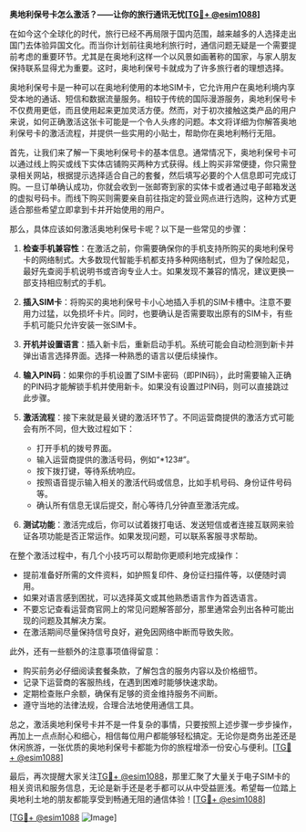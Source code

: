 **奥地利保号卡怎么激活？——让你的旅行通讯无忧[[TG💪+ @esim1088](https://t.me/s/esim1088)]**

在如今这个全球化的时代，旅行已经不再局限于国内范围，越来越多的人选择走出国门去体验异国文化。而当你计划前往奥地利旅行时，通信问题无疑是一个需要提前考虑的重要环节。尤其是在奥地利这样一个以风景如画著称的国家，与家人朋友保持联系显得尤为重要。这时，奥地利保号卡就成为了许多旅行者的理想选择。

奥地利保号卡是一种可以在奥地利使用的本地SIM卡，它允许用户在奥地利境内享受本地的通话、短信和数据流量服务。相较于传统的国际漫游服务，奥地利保号卡不仅费用更低，而且使用起来更加灵活方便。然而，对于初次接触这类产品的用户来说，如何正确激活这张卡可能是一个令人头疼的问题。本文将详细为你解答奥地利保号卡的激活流程，并提供一些实用的小贴士，帮助你在奥地利畅行无阻。

首先，让我们来了解一下奥地利保号卡的基本信息。通常情况下，奥地利保号卡可以通过线上购买或线下实体店铺购买两种方式获得。线上购买非常便捷，你只需登录相关网站，根据提示选择适合自己的套餐，然后填写必要的个人信息即可完成订购。一旦订单确认成功，你就会收到一张邮寄到家的实体卡或者通过电子邮箱发送的虚拟号码卡。而线下购买则需要亲自前往指定的营业网点进行选购，这种方式更适合那些希望立即拿到卡并开始使用的用户。

那么，具体应该如何激活奥地利保号卡呢？以下是一些常见的步骤：

1. **检查手机兼容性**：在激活之前，你需要确保你的手机支持所购买的奥地利保号卡的网络制式。大多数现代智能手机都支持多种网络制式，但为了保险起见，最好先查阅手机说明书或咨询专业人士。如果发现不兼容的情况，建议更换一部支持相应制式的手机。

2. **插入SIM卡**：将购买的奥地利保号卡小心地插入手机的SIM卡槽中。注意不要用力过猛，以免损坏卡片。同时，也要确认是否需要取出原有的SIM卡，有些手机可能只允许安装一张SIM卡。

3. **开机并设置语言**：插入新卡后，重新启动手机。系统可能会自动检测到新卡并弹出语言选择界面。选择一种熟悉的语言以便后续操作。

4. **输入PIN码**：如果你的手机设置了SIM卡密码（即PIN码），此时需要输入正确的PIN码才能解锁手机并使用新卡。如果没有设置过PIN码，则可以直接跳过此步骤。

5. **激活流程**：接下来就是最关键的激活环节了。不同运营商提供的激活方式可能会有所不同，但大致过程如下：
   - 打开手机的拨号界面。
   - 输入运营商提供的激活号码，例如“*123#”。
   - 按下拨打键，等待系统响应。
   - 按照语音提示输入相关的激活代码或信息，比如手机号码、身份证件号码等。
   - 确认所有信息无误后提交，耐心等待几分钟直至激活完成。

6. **测试功能**：激活完成后，你可以试着拨打电话、发送短信或者连接互联网来验证各项功能是否正常运作。如果发现问题，可以联系客服寻求帮助。

在整个激活过程中，有几个小技巧可以帮助你更顺利地完成操作：

- 提前准备好所需的文件资料，如护照复印件、身份证扫描件等，以便随时调用。
- 如果对语言感到困扰，可以选择英文或其他熟悉语言作为首选语言。
- 不要忘记查看运营商官网上的常见问题解答部分，那里通常会列出各种可能出现的问题及其解决方案。
- 在激活期间尽量保持信号良好，避免因网络中断而导致失败。

此外，还有一些额外的注意事项值得留意：

- 购买前务必仔细阅读套餐条款，了解包含的服务内容以及价格细节。
- 记录下运营商的客服热线，在遇到困难时能够快速求助。
- 定期检查账户余额，确保有足够的资金维持服务不间断。
- 遵守当地的法律法规，合理合法地使用通信工具。

总之，激活奥地利保号卡并不是一件复杂的事情，只要按照上述步骤一步步操作，再加上一点点耐心和细心，相信每位用户都能够轻松搞定。无论你是商务出差还是休闲旅游，一张优质的奥地利保号卡都能为你的旅程增添一份安心与便利。[[TG💪+ @esim1088](https://t.me/s/esim1088)]

最后，再次提醒大家关注[TG💪+ @esim1088](https://t.me/s/esim1088)，那里汇聚了大量关于电子SIM卡的相关资讯和服务信息，无论是新手还是老手都可以从中受益匪浅。希望每一位踏上奥地利土地的朋友都能享受到畅通无阻的通信体验！[[TG💪+ @esim1088](https://t.me/s/esim1088)] 

[[TG💪+ @esim1088](https://t.me/s/esim1088) ![Image](https://i.postimg.cc/4NQfJmqS/Snipaste-2025-05-13-00-14-12.png)]